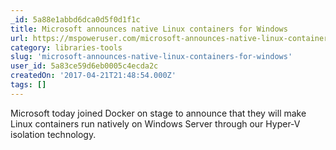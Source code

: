 ```yaml
---
_id: 5a88e1abbd6dca0d5f0d1f1c
title: Microsoft announces native Linux containers for Windows
url: https://mspoweruser.com/microsoft-announces-native-linux-containers-windows/
category: libraries-tools
slug: 'microsoft-announces-native-linux-containers-for-windows'
user_id: 5a83ce59d6eb0005c4ecda2c
createdOn: '2017-04-21T21:48:54.000Z'
tags: []
---
```


Microsoft today joined Docker on stage to announce that they will make Linux containers run natively on Windows Server through our Hyper-V isolation technology. 
